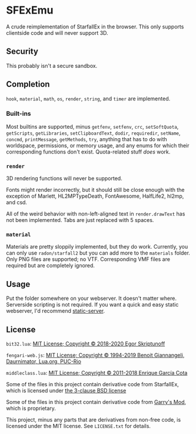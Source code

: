 # SFExEmu

A crude reimplementation of StarfallEx in the browser. This only supports clientside code and will never support 3D.

## Security

This probably isn't a secure sandbox.

## Completion

`hook`, `material`, `math`, `os`, `render`, `string`, and `timer` are implemented.

### Built-ins

Most builtins are supported, minus `getfenv`, `setfenv`, `crc`, `setSoftQuota`, `getScripts`, `getLibraries`, `setClipboardText`, `dodir`, `requiredir`, `setName`, `concmd`, `printMessage`, `getMethods`, `try`, anything that has to do with worldspace, permissions, or memory usage, and any enums for which their corresponding functions don't exist. Quota-related stuff *does* work.

### `render`

3D rendering functions will never be supported.

Fonts might render incorrectly, but it should still be close enough with the exception of Marlett, HL2MPTypeDeath, FontAwesome, HalfLife2, hl2mp, and csd.

All of the weird behavior with non-left-aligned text in `render.drawText` has not been implemented. Tabs are just replaced with 5 spaces.

### `material`

Materials are pretty sloppily implemented, but they do work. Currently, you can only use `radon/starfall2` but you can add more to the `materials` folder. Only PNG files are supported; no VTF. Corresponding VMF files are required but are completely ignored.

## Usage

Put the folder somewhere on your webserver. It doesn't matter where. Serverside scripting is not required. If you want a quick and easy static webserver, I'd recommend [static-server](https://github.com/nbluis/static-server#readme).

## License

`bit32.lua`: [MIT License; Copyright © 2018-2020 Egor Skriptunoff](https://github.com/Egor-Skriptunoff/pure_lua_SHA/blob/master/LICENSE)

`fengari-web.js`: [MIT License; Copyright © 1994-2019 Benoit Giannangeli, Daurnimator, Lua.org, PUC-Rio](https://github.com/fengari-lua/fengari/blob/master/LICENSE)

`middleclass.lua`: [MIT License; Copyright © 2011-2018 Enrique García Cota](https://github.com/kikito/middleclass/blob/master/MIT-LICENSE.txt)

Some of the files in this project contain derivative code from StarfallEx, which is licensed under [the 3-clause BSD license](https://github.com/thegrb93/StarfallEx/blob/master/License.txt)

Some of the files in this project contain derivative code from [Garry's Mod](https://github.com/Facepunch/garrysmod), which is proprietary.

This project, minus any parts that are derivatives from non-free code, is licensed under the MIT license. See `LICENSE.txt` for details.
